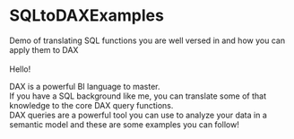 # SQLtoDAXExamples
Demo of translating SQL functions you are well versed in and how you can apply them to DAX <br>
<br>
Hello! <br>
<p>DAX is a powerful BI language to master.<br>
If you have a SQL background like me, you can translate some of that knowledge to the core DAX query functions. <br>
DAX queries are a powerful tool you can use to analyze your data in a semantic model and these are some examples you can follow!</p> 
